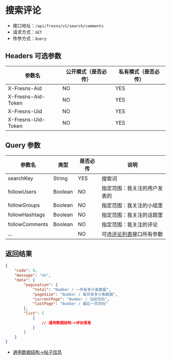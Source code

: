 # 搜索评论

- 接口地址：`/api/fresns/v1/search/comments`
- 请求方式：`GET`
- 传参方式：`Query`

## Headers 可选参数

| 参数名 | 公开模式（是否必传） | 私有模式（是否必传） |
| --- | --- | --- |
| X-Fresns-Aid | NO | YES |
| X-Fresns-Aid-Token | NO | YES |
| X-Fresns-Uid | NO | YES |
| X-Fresns-Uid-Token | NO | YES |

## Query 参数

| 参数名 | 类型 | 是否必传 | 说明 |
| --- | --- | --- | --- |
| searchKey | String | YES | 搜索词 |
| followUsers | Boolean | NO | 指定范围：我关注的用户发表的 |
| followGroups | Boolean | NO | 指定范围：我关注的小组里 |
| followHashtags | Boolean | NO | 指定范围：我关注的话题里 |
| followComments | Boolean | NO | 指定范围：我关注的评论 |
| ... |  | NO | 可选[评论列表](../comment/list.md#query-参数)接口所有参数 |

## 返回结果

```json
{
    "code": 0,
    "message": "ok",
    "data": {
        "pagination": {
            "total": "Number / 一共有多少条数据",
            "pageSize": "Number / 每页有多少条数据",
            "currentPage": "Number / 当前页码",
            "lastPage": "Number / 最后一页页码"
        },
        "list": [
            {
                // 通用数据结构->评论信息
            }
        ]
    }
}
```

- [通用数据结构->帖子信息](../../reference/data/post.md)
